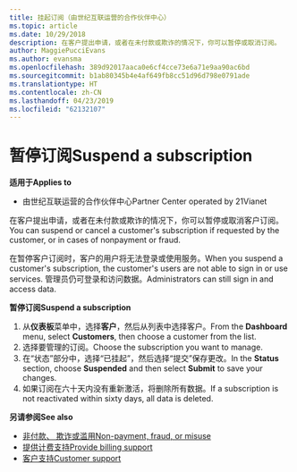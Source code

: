 ```yaml
---
title: 挂起订阅（由世纪互联运营的合作伙伴中心）
ms.topic: article
ms.date: 10/29/2018
description: 在客户提出申请，或者在未付款或欺诈的情况下，你可以暂停或取消订阅。
author: MaggiePucciEvans
ms.author: evansma
ms.openlocfilehash: 389d92017aaca0e6cf4cce73e6a71e9aa90ac6bd
ms.sourcegitcommit: b1ab80345b4e4af649fb8cc51d96d798e0791ade
ms.translationtype: HT
ms.contentlocale: zh-CN
ms.lasthandoff: 04/23/2019
ms.locfileid: "62132107"
---
```

# <a name="suspend-a-subscription"></a><span data-ttu-id="c208c-103">暂停订阅</span><span class="sxs-lookup"><span data-stu-id="c208c-103">Suspend a subscription</span></span>

<span data-ttu-id="c208c-104">**适用于**</span><span class="sxs-lookup"><span data-stu-id="c208c-104">**Applies to**</span></span>

-   <span data-ttu-id="c208c-105">由世纪互联运营的合作伙伴中心</span><span class="sxs-lookup"><span data-stu-id="c208c-105">Partner Center operated by 21Vianet</span></span>

<span data-ttu-id="c208c-106">在客户提出申请，或者在未付款或欺诈的情况下，你可以暂停或取消客户订阅。</span><span class="sxs-lookup"><span data-stu-id="c208c-106">You can suspend or cancel a customer's subscription if requested by the customer, or in cases of nonpayment or fraud.</span></span>

<span data-ttu-id="c208c-107">在暂停客户订阅时，客户的用户将无法登录或使用服务。</span><span class="sxs-lookup"><span data-stu-id="c208c-107">When you suspend a customer's subscription, the customer's users are not able to sign in or use services.</span></span> <span data-ttu-id="c208c-108">管理员仍可登录和访问数据。</span><span class="sxs-lookup"><span data-stu-id="c208c-108">Administrators can still sign in and access data.</span></span>

<span data-ttu-id="c208c-109">**暂停订阅**</span><span class="sxs-lookup"><span data-stu-id="c208c-109">**Suspend a subscription**</span></span>

1.  <span data-ttu-id="c208c-110">从**仪表板**菜单中，选择**客户**，然后从列表中选择客户。</span><span class="sxs-lookup"><span data-stu-id="c208c-110">From the **Dashboard** menu, select **Customers**, then choose a customer from the list.</span></span>
2.  <span data-ttu-id="c208c-111">选择要管理的订阅。</span><span class="sxs-lookup"><span data-stu-id="c208c-111">Choose the subscription you want to manage.</span></span>
3.  <span data-ttu-id="c208c-112">在“状态”部分中，选择“已挂起”，然后选择“提交”保存更改。</span><span class="sxs-lookup"><span data-stu-id="c208c-112">In the **Status** section, choose **Suspended** and then select **Submit** to save your changes.</span></span>
4.  <span data-ttu-id="c208c-113">如果订阅在六十天内没有重新激活，将删除所有数据。</span><span class="sxs-lookup"><span data-stu-id="c208c-113">If a subscription is not reactivated within sixty days, all data is deleted.</span></span>

<span data-ttu-id="c208c-114">**另请参阅**</span><span class="sxs-lookup"><span data-stu-id="c208c-114">**See also**</span></span>

-   [<span data-ttu-id="c208c-115">非付款、 欺诈或滥用</span><span class="sxs-lookup"><span data-stu-id="c208c-115">Non-payment, fraud, or misuse</span></span>](non-payment-fraud-or-misuse.md)
-   [<span data-ttu-id="c208c-116">提供计费支持</span><span class="sxs-lookup"><span data-stu-id="c208c-116">Provide billing support</span></span>](provide-billing-support.md)
-   [<span data-ttu-id="c208c-117">客户支持</span><span class="sxs-lookup"><span data-stu-id="c208c-117">Customer support</span></span>](customer-support.md)